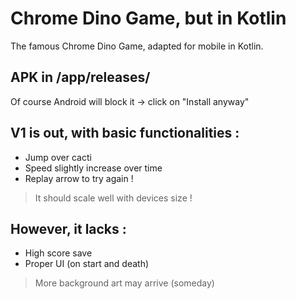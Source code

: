 # Chrome Dino Game, but in Kotlin

The famous Chrome Dino Game, adapted for mobile in Kotlin.
## APK in /app/releases/
Of course Android will block it -> click on "Install anyway"

## V1 is out, with basic functionalities : 
- Jump over cacti
- Speed slightly increase over time
- Replay arrow to try again !

> It should scale well with devices size !

## However, it lacks :
- High score save
- Proper UI (on start and death)

> More background art may arrive (someday)
